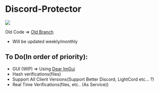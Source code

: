 # Discord-Protector

[![](https://www.codefactor.io/repository/github/HideakiAtsuyo/Discord-Protector/badge)](https://www.codefactor.io/repository/github/HideakiAtsuyo/Discord-Protector)

Old Code => [Old Branch](https://github.com/HideakiAtsuyo/Discord-Protector/tree/old)

- Will be updated weekly/monthly

## To Do(In order of priority):

- GUI (WIP) => Using [Dear ImGui](https://github.com/ocornut/imgui)
- Hash verifications(files)
- Support All Client Versions(Support Better Discord, LightCord etc... ?)
- Real Time Verifications(files, etc.. (As Service))
